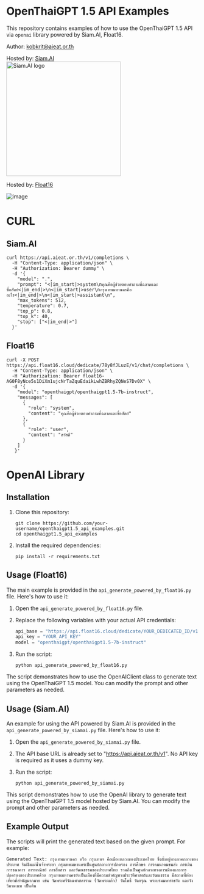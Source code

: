 # OpenThaiGPT 1.5 API Examples
This repository contains examples of how to use the OpenThaiGPT 1.5 API via ``openai`` library powered by Siam.AI, Float16.

Author: kobkrit@aieat.or.th

Hosted by: [Siam.AI](https://siam.ai)<br>
<img src="https://siam.ai/wp-content/uploads/2024/06/logo_SiamAI_full_black_blue.png" alt="Siam.AI logo" width="300">

Hosted by: [Float16](https://float16.cloud/)

![image](https://github.com/user-attachments/assets/c48f9cb6-1c03-4cb8-9bc5-7d9e6f3df695)

# CURL 
## Siam.AI
```
curl https://api.aieat.or.th/v1/completions \
  -H "Content-Type: application/json" \
  -H "Authorization: Bearer dummy" \
  -d '{
    "model": ".",
    "prompt": "<|im_start|>system\nคุณคือผู้ช่วยตอบคำถามที่ฉลาดและซื่อสัตย์<|im_end|>\n<|im_start|>user\nกรุงเทพมหานครคืออะไร<|im_end|>\n<|im_start|>assistant\n",
    "max_tokens": 512,
    "temperature": 0.7,
    "top_p": 0.8,
    "top_k": 40,
    "stop": ["<|im_end|>"]
  }'
```

## Float16
```
curl -X POST https://api.float16.cloud/dedicate/78y8fJLuzE/v1/chat/completions \
  -H "Content-Type: application/json" \
  -H "Authorization: Bearer float16-AG0F8yNce5s1DiXm1ujcNrTaZquEdaikLwhZBRhyZQNeS7Dv0X" \
  -d '{
    "model": "openthaigpt/openthaigpt1.5-7b-instruct",
    "messages": [
      {
        "role": "system",
        "content": "คุณคือผู้ช่วยตอบคำถามที่ฉลาดและซื่อสัตย์"
      },
      {
        "role": "user",
        "content": "สวัสดี"
      }
    ]
   }'
```

# OpenAI Library
## Installation

1. Clone this repository:
   ```
   git clone https://github.com/your-username/openthaigpt1.5_api_examples.git
   cd openthaigpt1.5_api_examples
   ```

2. Install the required dependencies:
   ```
   pip install -r requirements.txt
   ```

## Usage (Float16)

The main example is provided in the `api_generate_powered_by_float16.py` file. Here's how to use it:

1. Open the `api_generate_powered_by_float16.py` file.

2. Replace the following variables with your actual API credentials:
   ```python
   api_base = "https://api.float16.cloud/dedicate/YOUR_DEDICATED_ID/v1"
   api_key = "YOUR_API_KEY"
   model = "openthaigpt/openthaigpt1.5-7b-instruct"
   ```

3. Run the script:
   ```
   python api_generate_powered_by_float16.py
   ```

The script demonstrates how to use the OpenAIClient class to generate text using the OpenThaiGPT 1.5 model. You can modify the prompt and other parameters as needed.

## Usage (Siam.AI)

An example for using the API powered by Siam.AI is provided in the `api_generate_powered_by_siamai.py` file. Here's how to use it:

1. Open the `api_generate_powered_by_siamai.py` file.

2. The API base URL is already set to "https://api.aieat.or.th/v1". No API key is required as it uses a dummy key.

3. Run the script:
   ```
   python api_generate_powered_by_siamai.py
   ```

This script demonstrates how to use the OpenAI library to generate text using the OpenThaiGPT 1.5 model hosted by Siam.AI. You can modify the prompt and other parameters as needed.

## Example Output

The scripts will print the generated text based on the given prompt. For example:

```
Generated Text: กรุงเทพมหานคร หรือ กรุงเทพฯ คือเมืองหลวงของประเทศไทย ซึ่งตั้งอยู่ทางภาคกลางของประเทศ ริมฝั่งแม่น้ำเจ้าพระยา กรุงเทพมหานครเป็นศูนย์กลางการปกครอง การศึกษา การคมนาคมขนส่ง การเงินการธนาคาร การพาณิชย์ การสื่อสาร และวัฒนธรรมของประเทศไทย รวมถึงเป็นศูนย์กลางทางการเมืองและการปกครองของประเทศด้วย กรุงเทพมหานครยังเป็นเมืองที่มีความสำคัญทางประวัติศาสตร์และวัฒนธรรม มีสถานที่ท่องเที่ยวที่สำคัญมากมาย เช่น วัดพระศรีรัตนศาสดาราม (วัดพระแก้ว) วัดโพธิ์ วัดอรุณ พระบรมมหาราชวัง และวังวิมานเมฆ เป็นต้น
```
